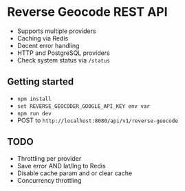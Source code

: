 # Reverse Geocode REST API

* Supports multiple providers
* Caching via Redis
* Decent error handling
* HTTP and PostgreSQL providers
* Check system status via `/status`

## Getting started

* `npm install`
* `set REVERSE_GEOCODER_GOOGLE_API_KEY env var`
* `npm run dev`
* POST to `http://localhost:8080/api/v1/reverse-geocode`

## TODO

* Throttling per provider
* Save error AND lat/lng to Redis
* Disable cache param and or clear cache
* Concurrency throttling
